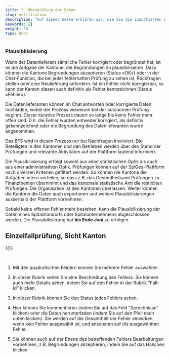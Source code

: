 ```yaml
---
title: 3. Überprüfung der Daten
slug: verification
description: "Auf dieser Seite erklären wir, wie Sie die importierten Daten der Spitalstandorte Ihres Kantons auf der SpiGes Plattform überprüfen können."
keywords: []
weight: 40
type: docs
---
```



### Plausibilisierung

Wenn der Datenlieferant sämtliche Fehler korrigiert oder begründet hat, ist es die Aufgabe der Kantone, die Begründungen zu plausibilisieren. Dazu können die Kantone Begründungen akzeptieren (Status «OK») oder in der Chat-Funktion, die bei jeder fehlerhaften Prüfung zu sehen ist, Rückfragen stellen oder eine Neulieferung anfordern. Ist ein Fehler nicht korrigierbar, so kann der Kanton diesen auch definitiv als Fehler kennzeichnen (Status «Fehler»).

Die Datenlieferanten können im Chat antworten oder korrigierte Daten hochladen, wobei der Prozess wiederum bei der autonomen Prüfung beginnt. Dieser iterative Prozess dauert so lange bis keine Fehler mehr offen sind. D.h. die Fehler wurden entweder korrigiert, als definitiv gekennzeichnet oder die Begründung des Datenlieferanten wurde angenommen.

Das BFS wird in diesen Prozess nur bei Nachfragen involviert. Die Beteiligten in den Kantonen und den Betrieben werden über den Stand der Prüfungen und relevante Aktivitäten auf der Plattform laufend informiert.

Die Plausibilisierung erfolgt sowohl aus einer statistischen Optik als auch aus einer administrativen Optik. Prüfungen können auf der SpiGes-Plattform nach diversen Kriterien gefiltert werden. So können die Kantone die Aufgaben intern verteilen, so dass z.B. das Gesundheitsamt Prüfungen zu Finanzthemen übernimmt und das kantonale statistische Amt die restlichen Prüfungen. Die Organisation ist den Kantonen überlassen. Weiter können die Kantone die Daten auch exportieren und weitere Plausibilisierungen ausserhalb der Plattform vornehmen.

Sobald keine offenen Fehler mehr bestehen, kann die Plausibilisierung der Daten eines Spitalstandorts oder Spitalunternehmens abgeschlossen werden. Die Plausibilisierung hat **bis Ende Juni** zu erfolgen.

## Einzelfallprüfung, Sicht Kanton

{{<insertImage image="controle_detail_canton.png" class="edge max-w-90">}}

&nbsp;

1. Mit den quadratischen Feldern können Sie mehrere Fehler auswählen.

2. In dieser Rubrik sehen Sie eine Beschreibung des Fehlers. Sie können auch mehr Details sehen, indem Sie auf den Fehler in der Rubrik "Fall-Id" klicken.

3. In dieser Rubrik können Sie den Status jedes Fehlers sehen.

4. Hier können Sie kommentieren (indem Sie auf das Feld "Sprechblase" klicken) oder die Daten herunterladen (indem Sie auf den Pfeil nach unten klicken). Sie werden auf die Gesamtheit der Fehler einwirken, wenn kein Fehler ausgewählt ist, und ansonsten auf die ausgewählten Fehler.

5. Sie können auch auf der Ebene des betreffenden Fehlers Bearbeitungen vornehmen, z.B. Begründungen akzeptieren, indem Sie auf das Häkchen klicken.
